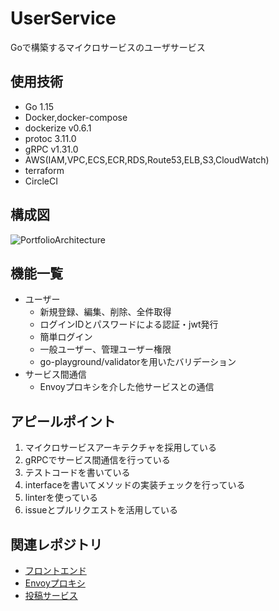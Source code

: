# UserService
Goで構築するマイクロサービスのユーザサービス

## 使用技術
- Go 1.15
- Docker,docker-compose
- dockerize v0.6.1
- protoc 3.11.0
- gRPC v1.31.0
- AWS(IAM,VPC,ECS,ECR,RDS,Route53,ELB,S3,CloudWatch)
- terraform
- CircleCI

## 構成図
![PortfolioArchitecture](https://user-images.githubusercontent.com/36359899/108287470-2ef5e280-71ce-11eb-9301-a2c3c8ed5d01.png)

## 機能一覧
- ユーザー
  - 新規登録、編集、削除、全件取得
  - ログインIDとパスワードによる認証・jwt発行
  - 簡単ログイン
  - 一般ユーザー、管理ユーザー権限
  - go-playground/validatorを用いたバリデーション
- サービス間通信
  - Envoyプロキシを介した他サービスとの通信

## アピールポイント
1. マイクロサービスアーキテクチャを採用している
2. gRPCでサービス間通信を行っている
3. テストコードを書いている
4. interfaceを書いてメソッドの実装チェックを行っている
5. linterを使っている
6. issueとプルリクエストを活用している

## 関連レポジトリ
- [フロントエンド](https://github.com/yzmw1213/Front)
- [Envoyプロキシ](https://github.com/yzmw1213/Proxy)
- [投稿サービス](https://github.com/yzmw1213/PostService)
